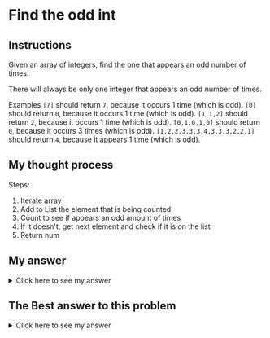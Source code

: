 # Find the odd int
## Instructions

Given an array of integers, find the one that appears an odd number of times.

There will always be only one integer that appears an odd number of times.

Examples
```[7]``` should return ```7```, because it occurs 1 time (which is odd).
```[0]``` should return ```0```, because it occurs 1 time (which is odd).
```[1,1,2]``` should return ```2```, because it occurs 1 time (which is odd).
```[0,1,0,1,0]``` should return ```0```, because it occurs 3 times (which is odd).
```[1,2,2,3,3,3,4,3,3,3,2,2,1]``` should return ```4```, because it appears 1 time (which is odd).

## My thought process

Steps:
1. Iterate array
2. Add to List the element that is being counted
3. Count to see if appears an odd amount of times
4. If it doesn't, get next element and check if it is on the list 
5. Return num

## My answer

<details> 
  <summary>Click here to see my answer</summary>

    import java.util.*;

    public class FindOdd {
        public static int findIt(int[] a) {

            List<Integer> list = new ArrayList<Integer>();
            int c = 0;
            
            for(int i = 0; i < a.length; i++){
                if(!list.contains(a[i])){
                    list.add(a[i]);
                    for(int j = 0; j < a.length; j++){
                        if(a[i] == a[j] ){
                        c++;
                        }
                    }
                    if(c % 2 != 0){
                    return a[i];
                    }
                }
            }
            return 0;
        }
    }
    
</details>

## The Best answer to this problem

<details> 
  <summary>Click here to see my answer</summary>

    public class FindOdd {
        public static int findIt(int[] A) {
            int xor = 0;
            for (int i = 0; i < A.length; i++) {
                xor ^= A[i];
            }
            return xor;
        }
    }
    //by rbuckley
    
</details>